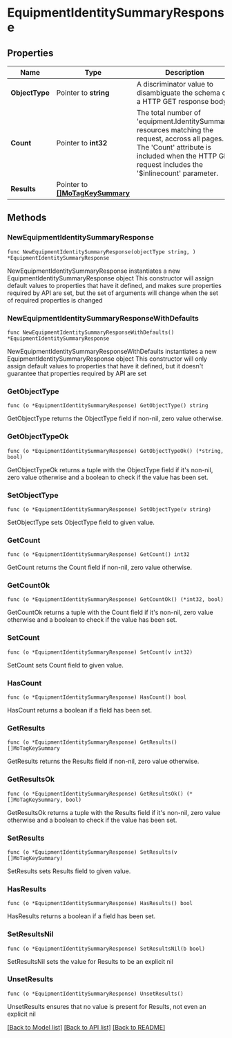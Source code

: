 # EquipmentIdentitySummaryResponse

## Properties

Name | Type | Description | Notes
------------ | ------------- | ------------- | -------------
**ObjectType** | Pointer to **string** | A discriminator value to disambiguate the schema of a HTTP GET response body. | 
**Count** | Pointer to **int32** | The total number of &#39;equipment.IdentitySummary&#39; resources matching the request, accross all pages. The &#39;Count&#39; attribute is included when the HTTP GET request includes the &#39;$inlinecount&#39; parameter. | [optional] 
**Results** | Pointer to [**[]MoTagKeySummary**](MoTagKeySummary.md) |  | [optional] 

## Methods

### NewEquipmentIdentitySummaryResponse

`func NewEquipmentIdentitySummaryResponse(objectType string, ) *EquipmentIdentitySummaryResponse`

NewEquipmentIdentitySummaryResponse instantiates a new EquipmentIdentitySummaryResponse object
This constructor will assign default values to properties that have it defined,
and makes sure properties required by API are set, but the set of arguments
will change when the set of required properties is changed

### NewEquipmentIdentitySummaryResponseWithDefaults

`func NewEquipmentIdentitySummaryResponseWithDefaults() *EquipmentIdentitySummaryResponse`

NewEquipmentIdentitySummaryResponseWithDefaults instantiates a new EquipmentIdentitySummaryResponse object
This constructor will only assign default values to properties that have it defined,
but it doesn't guarantee that properties required by API are set

### GetObjectType

`func (o *EquipmentIdentitySummaryResponse) GetObjectType() string`

GetObjectType returns the ObjectType field if non-nil, zero value otherwise.

### GetObjectTypeOk

`func (o *EquipmentIdentitySummaryResponse) GetObjectTypeOk() (*string, bool)`

GetObjectTypeOk returns a tuple with the ObjectType field if it's non-nil, zero value otherwise
and a boolean to check if the value has been set.

### SetObjectType

`func (o *EquipmentIdentitySummaryResponse) SetObjectType(v string)`

SetObjectType sets ObjectType field to given value.


### GetCount

`func (o *EquipmentIdentitySummaryResponse) GetCount() int32`

GetCount returns the Count field if non-nil, zero value otherwise.

### GetCountOk

`func (o *EquipmentIdentitySummaryResponse) GetCountOk() (*int32, bool)`

GetCountOk returns a tuple with the Count field if it's non-nil, zero value otherwise
and a boolean to check if the value has been set.

### SetCount

`func (o *EquipmentIdentitySummaryResponse) SetCount(v int32)`

SetCount sets Count field to given value.

### HasCount

`func (o *EquipmentIdentitySummaryResponse) HasCount() bool`

HasCount returns a boolean if a field has been set.

### GetResults

`func (o *EquipmentIdentitySummaryResponse) GetResults() []MoTagKeySummary`

GetResults returns the Results field if non-nil, zero value otherwise.

### GetResultsOk

`func (o *EquipmentIdentitySummaryResponse) GetResultsOk() (*[]MoTagKeySummary, bool)`

GetResultsOk returns a tuple with the Results field if it's non-nil, zero value otherwise
and a boolean to check if the value has been set.

### SetResults

`func (o *EquipmentIdentitySummaryResponse) SetResults(v []MoTagKeySummary)`

SetResults sets Results field to given value.

### HasResults

`func (o *EquipmentIdentitySummaryResponse) HasResults() bool`

HasResults returns a boolean if a field has been set.

### SetResultsNil

`func (o *EquipmentIdentitySummaryResponse) SetResultsNil(b bool)`

 SetResultsNil sets the value for Results to be an explicit nil

### UnsetResults
`func (o *EquipmentIdentitySummaryResponse) UnsetResults()`

UnsetResults ensures that no value is present for Results, not even an explicit nil

[[Back to Model list]](../README.md#documentation-for-models) [[Back to API list]](../README.md#documentation-for-api-endpoints) [[Back to README]](../README.md)


